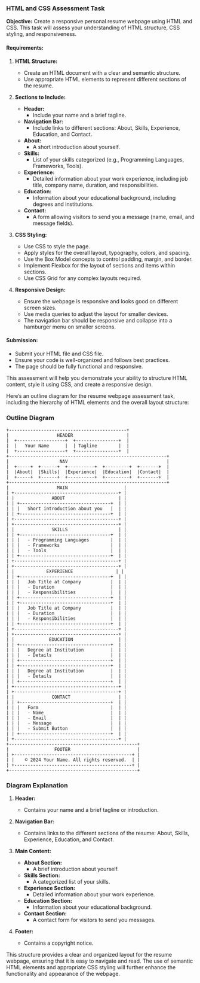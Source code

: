### HTML and CSS Assessment Task

**Objective:** Create a responsive personal resume webpage using HTML and CSS. This task will assess your understanding of HTML structure, CSS styling, and responsiveness.

#### Requirements:

1. **HTML Structure:**
   - Create an HTML document with a clear and semantic structure.
   - Use appropriate HTML elements to represent different sections of the resume.

2. **Sections to Include:**
   - **Header:**
     - Include your name and a brief tagline.
   - **Navigation Bar:**
     - Include links to different sections: About, Skills, Experience, Education, and Contact.
   - **About:**
     - A short introduction about yourself.
   - **Skills:**
     - List of your skills categorized (e.g., Programming Languages, Frameworks, Tools).
   - **Experience:**
     - Detailed information about your work experience, including job title, company name, duration, and responsibilities.
   - **Education:**
     - Information about your educational background, including degrees and institutions.
   - **Contact:**
     - A form allowing visitors to send you a message (name, email, and message fields).

3. **CSS Styling:**
   - Use CSS to style the page.
   - Apply styles for the overall layout, typography, colors, and spacing.
   - Use the Box Model concepts to control padding, margin, and border.
   - Implement Flexbox for the layout of sections and items within sections.
   - Use CSS Grid for any complex layouts required.

4. **Responsive Design:**
   - Ensure the webpage is responsive and looks good on different screen sizes.
   - Use media queries to adjust the layout for smaller devices.
   - The navigation bar should be responsive and collapse into a hamburger menu on smaller screens.

#### Submission:
- Submit your HTML file and CSS file.
- Ensure your code is well-organized and follows best practices.
- The page should be fully functional and responsive.

This assessment will help you demonstrate your ability to structure HTML content, style it using CSS, and create a responsive design.

Here’s an outline diagram for the resume webpage assessment task, including the hierarchy of HTML elements and the overall layout structure:

### Outline Diagram

```plaintext
+--------------------------------------------+
|                  HEADER                    |
|  +------------------+  +----------------+  |
|  |   Your Name      |  | Tagline        |  |
|  +------------------+  +----------------+  |
+-----------------------------------------------------------+
|                   NAV                                     |
|  +-----+  +------+  +----------+  +---------+  +-------+  |
|  |About|  |Skills|  |Experience|  |Education|  |Contact|  |
|  +-----+  +------+  +----------+  +---------+  +-------+  |
+-----------------------------------------------------------+
|                  MAIN                     |
| +---------------------------------------+ |
| |              ABOUT                    | |
| | +----------------------------------+  | |
| | |   Short introduction about you   |  | |
| | +----------------------------------+  | |
| +---------------------------------------+ |
| +---------------------------------------+ |
| |              SKILLS                   | |
| | +----------------------------------+  | |
| | |   - Programming Languages        |  | |
| | |   - Frameworks                   |  | |
| | |   - Tools                        |  | |
| | +----------------------------------+  | |
| +---------------------------------------+ |
| +---------------------------------------+ |
| |            EXPERIENCE                | |
| | +----------------------------------+  | |
| | |   Job Title at Company           |  | |
| | |   - Duration                     |  | |
| | |   - Responsibilities             |  | |
| | +----------------------------------+  | |
| | +----------------------------------+  | |
| | |   Job Title at Company           |  | |
| | |   - Duration                     |  | |
| | |   - Responsibilities             |  | |
| | +----------------------------------+  | |
| +---------------------------------------+ |
| +---------------------------------------+ |
| |             EDUCATION                 | |
| | +----------------------------------+  | |
| | |   Degree at Institution          |  | |
| | |   - Details                      |  | |
| | +----------------------------------+  | |
| | +----------------------------------+  | |
| | |   Degree at Institution          |  | |
| | |   - Details                      |  | |
| | +----------------------------------+  | |
| +---------------------------------------+ |
| +---------------------------------------+ |
| |              CONTACT                  | |
| | +----------------------------------+  | |
| | |   Form                           |  | |
| | |   - Name                         |  | |
| | |   - Email                        |  | |
| | |   - Message                      |  | |
| | |   - Submit Button                |  | |
| | +----------------------------------+  | |
| +---------------------------------------+ |
+------------------------------------------------+
|                 FOOTER                         |
| +--------------------------------------------+ |
| |    © 2024 Your Name. All rights reserved.  | |
| +--------------------------------------------+ |
+------------------------------------------------+
```

### Diagram Explanation

1. **Header:**
   - Contains your name and a brief tagline or introduction.

2. **Navigation Bar:**
   - Contains links to the different sections of the resume: About, Skills, Experience, Education, and Contact.

3. **Main Content:**
   - **About Section:**
     - A brief introduction about yourself.
   - **Skills Section:**
     - A categorized list of your skills.
   - **Experience Section:**
     - Detailed information about your work experience.
   - **Education Section:**
     - Information about your educational background.
   - **Contact Section:**
     - A contact form for visitors to send you messages.

4. **Footer:**
   - Contains a copyright notice.

This structure provides a clear and organized layout for the resume webpage, ensuring that it is easy to navigate and read. The use of semantic HTML elements and appropriate CSS styling will further enhance the functionality and appearance of the webpage.